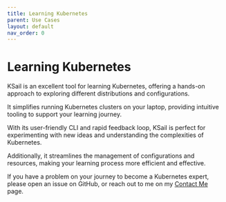 ```yaml
---
title: Learning Kubernetes
parent: Use Cases
layout: default
nav_order: 0
---
```


# Learning Kubernetes

KSail is an excellent tool for learning Kubernetes, offering a hands-on approach to exploring different distributions and configurations.

It simplifies running Kubernetes clusters on your laptop, providing intuitive tooling to support your learning journey.

With its user-friendly CLI and rapid feedback loop, KSail is perfect for experimenting with new ideas and understanding the complexities of Kubernetes.

Additionally, it streamlines the management of configurations and resources, making your learning process more efficient and effective.

If you have a problem on your journey to become a Kubernetes expert, please open an issue on GitHub, or reach out to me on my [Contact Me](https://devantler.com/contact/) page.

